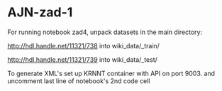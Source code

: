 # AJN-zad-1

For running notebook zad4, unpack datasets in the main directory:

http://hdl.handle.net/11321/738   into   wiki_data/_train/

http://hdl.handle.net/11321/739   into   wiki_data/_test/


To generate XML's set up KRNNT container with API on port 9003. and uncomment last line of notebook's 2nd code cell
